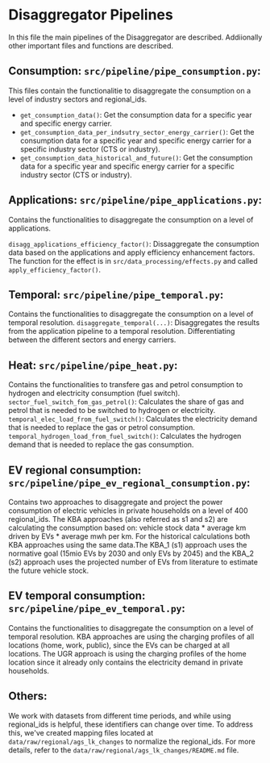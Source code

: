 # Disaggregator Pipelines

In this file the main pipelines of the Disaggregator are described.
Addiionally other important files and functions are described.

## Consumption: `src/pipeline/pipe_consumption.py`:
This files contain the functionalitie to disaggregate the consumption on a level of industry sectors and regional_ids.
- `get_consumption_data()`: Get the consumption data for a specific year and specific energy carrier.
- `get_consumption_data_per_indsutry_sector_energy_carrier()`: Get the consumption data for a specific year and specific energy carrier for a specific industry sector (CTS or industry).
- `get_consumption_data_historical_and_future()`: Get the consumption data for a specific year and specific energy carrier for a specific industry sector (CTS or industry).



## Applications: `src/pipeline/pipe_applications.py`:
Contains the functionalities to disaggregate the consumption on a level of applications.

`disagg_applications_efficiency_factor()`: Dissaggregate the consumption data based on the applications and apply efficiency enhancement factors. The function for the effect is in `src/data_processing/effects.py` and called `apply_efficiency_factor()`.


## Temporal: `src/pipeline/pipe_temporal.py`:
Contains the functionalities to disaggregate the consumption on a level of temporal resolution.
`disaggregate_temporal(...)`: Disaggregates the results from the application pipeline to a temporal resolution. Differentiating between the different sectors and energy carriers.


## Heat: `src/pipeline/pipe_heat.py`:
Contains the functionalities to transfere gas and petrol consumption to hydrogen and electricity consumption (fuel switch).
`sector_fuel_switch_fom_gas_petrol()`: Calculates the share of gas and petrol that is needed to be switched to hydrogen or electricity.
`temporal_elec_load_from_fuel_switch()`: Calculates the electricity demand that is needed to replace the gas or petrol consumption.
`temporal_hydrogen_load_from_fuel_switch()`: Calculates the hydrogen demand that is needed to replace the gas consumption.





## EV regional consumption: `src/pipeline/pipe_ev_regional_consumption.py`:
Contains two approaches to disaggregate and project the power consumption of electric vehicles in private households on a level of 400 regional_ids.
The KBA approaches (also referred as s1 and s2) are calculating the consumption based on: vehicle stock data * average km driven by EVs * average mwh per km. For the historical calculations both KBA approaches using the same data.The KBA_1 (s1) approach uses the normative goal (15mio EVs by 2030 and only EVs by 2045) and the KBA_2 (s2) approach uses the projected number of EVs from literature to estimate the future vehicle stock.

## EV temporal consumption: `src/pipeline/pipe_ev_temporal.py`:
Contains the functionalities to disaggregate the consumption on a level of temporal resolution.
KBA approaches are using the charging profiles of all locations (home, work, public), since the EVs can be charged at all locations. 
The UGR approach is using the charging profiles of the home location since it already only contains the electricity demand in private households.





## Others:
We work with datasets from different time periods, and while using regional_ids is helpful, these identifiers can change over time. To address this, we've created mapping files located at `data/raw/regional/ags_lk_changes` to normalize the regional_ids.
For more details, refer to the `data/raw/regional/ags_lk_changes/README.md` file.






